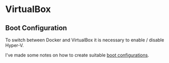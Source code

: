 # VirtualBox

## Boot Configuration

To switch between Docker and VirtualBox it is necessary to enable / disable Hyper-V.

I've made some notes on how to create suitable [boot configurations](../Boot.md).


